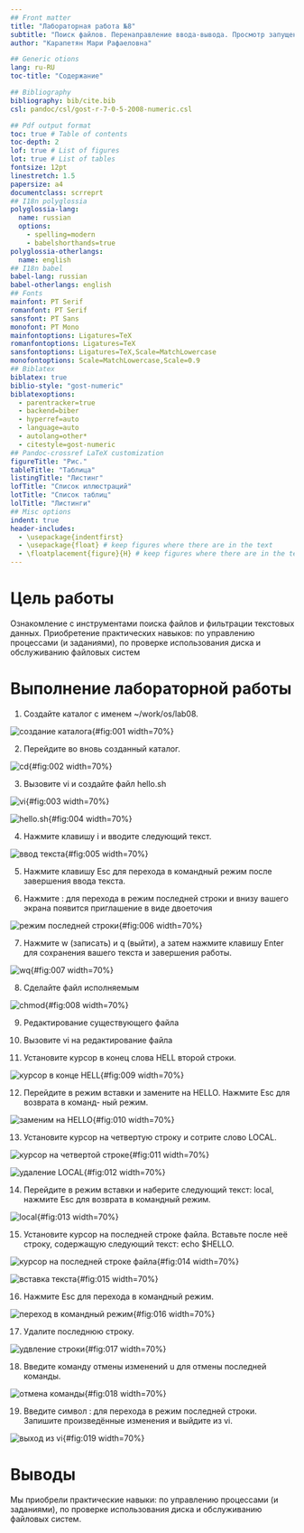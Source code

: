 ```yaml
---
## Front matter
title: "Лабораторная работа №8"
subtitle: "Поиск файлов. Перенаправление ввода-вывода. Просмотр запущенных процессов"
author: "Карапетян Мари Рафаеловна"

## Generic otions
lang: ru-RU
toc-title: "Содержание"

## Bibliography
bibliography: bib/cite.bib
csl: pandoc/csl/gost-r-7-0-5-2008-numeric.csl

## Pdf output format
toc: true # Table of contents
toc-depth: 2
lof: true # List of figures
lot: true # List of tables
fontsize: 12pt
linestretch: 1.5
papersize: a4
documentclass: scrreprt
## I18n polyglossia
polyglossia-lang:
  name: russian
  options:
	- spelling=modern
	- babelshorthands=true
polyglossia-otherlangs:
  name: english
## I18n babel
babel-lang: russian
babel-otherlangs: english
## Fonts
mainfont: PT Serif
romanfont: PT Serif
sansfont: PT Sans
monofont: PT Mono
mainfontoptions: Ligatures=TeX
romanfontoptions: Ligatures=TeX
sansfontoptions: Ligatures=TeX,Scale=MatchLowercase
monofontoptions: Scale=MatchLowercase,Scale=0.9
## Biblatex
biblatex: true
biblio-style: "gost-numeric"
biblatexoptions:
  - parentracker=true
  - backend=biber
  - hyperref=auto
  - language=auto
  - autolang=other*
  - citestyle=gost-numeric
## Pandoc-crossref LaTeX customization
figureTitle: "Рис."
tableTitle: "Таблица"
listingTitle: "Листинг"
lofTitle: "Список иллюстраций"
lotTitle: "Список таблиц"
lolTitle: "Листинги"
## Misc options
indent: true
header-includes:
  - \usepackage{indentfirst}
  - \usepackage{float} # keep figures where there are in the text
  - \floatplacement{figure}{H} # keep figures where there are in the text
---
```


# Цель работы

Ознакомление с инструментами поиска файлов и фильтрации текстовых данных.
Приобретение практических навыков: по управлению процессами (и заданиями), по
проверке использования диска и обслуживанию файловых систем


# Выполнение лабораторной работы

1. Создайте каталог с именем ~/work/os/lab08.

![создание каталога](image/1.jpg){#fig:001 width=70%}

2. Перейдите во вновь созданный каталог.

![cd](image/2.jpg){#fig:002 width=70%}

3. Вызовите vi и создайте файл hello.sh

![vi](image/3.jpg){#fig:003 width=70%}

![hello.sh](image/4.jpg){#fig:004 width=70%}

4. Нажмите клавишу i и вводите следующий текст.

![ввод текста](image/5.jpg){#fig:005 width=70%}

5. Нажмите клавишу Esc для перехода в командный режим после завершения ввода
текста.

6. Нажмите : для перехода в режим последней строки и внизу вашего экрана появится
приглашение в виде двоеточия

![режим последней строки](image/6.jpg){#fig:006 width=70%}

7. Нажмите w (записать) и q (выйти), а затем нажмите клавишу Enter для сохранения
вашего текста и завершения работы.

![wq](image/7.jpg){#fig:007 width=70%}

8. Сделайте файл исполняемым

![chmod](image/8.jpg){#fig:008 width=70%}

9. Редактирование существующего файла

10. Вызовите vi на редактирование файла

11. Установите курсор в конец слова HELL второй строки.

![курсор в конце HELL](image/9.jpg){#fig:009 width=70%}

12. Перейдите в режим вставки и замените на HELLO. Нажмите Esc для возврата в команд-
ный режим.

![заменим на HELLO](image/10.jpg){#fig:010 width=70%}

13. Установите курсор на четвертую строку и сотрите слово LOCAL.

![курсор на четвертой строке](image/11.jpg){#fig:011 width=70%}

![удаление LOCAL](image/12.jpg){#fig:012 width=70%}

14. Перейдите в режим вставки и наберите следующий текст: local, нажмите Esc для
возврата в командный режим.

![local](image/13.jpg){#fig:013 width=70%}

15. Установите курсор на последней строке файла. Вставьте после неё строку, содержащую
следующий текст: echo $HELLO.

![курсор на последней строке файла](image/14.jpg){#fig:014 width=70%}

![вставка текста](image/15.jpg){#fig:015 width=70%}

16. Нажмите Esc для перехода в командный режим.

![переход в командный режим](image/16.jpg){#fig:016 width=70%}

17. Удалите последнюю строку.

![удвление строки](image/17.jpg){#fig:017 width=70%}

18. Введите команду отмены изменений u для отмены последней команды.

![отмена команды](image/18.jpg){#fig:018 width=70%}

19. Введите символ : для перехода в режим последней строки. Запишите произведённые
изменения и выйдите из vi.

![выход из vi](image/19.jpg){#fig:019 width=70%}

# Выводы

Мы приобрели практические навыки: по управлению процессами (и заданиями), по
проверке использования диска и обслуживанию файловых систем.

